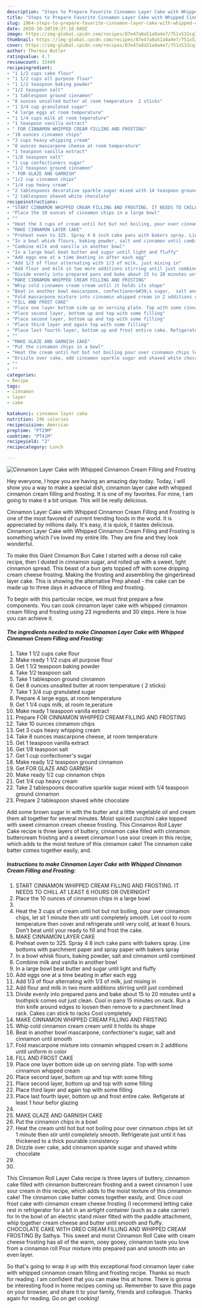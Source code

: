 ```yaml
---
description: "Steps to Prepare Favorite Cinnamon Layer Cake with Whipped Cinnamon Cream Filling and Frosting"
title: "Steps to Prepare Favorite Cinnamon Layer Cake with Whipped Cinnamon Cream Filling and Frosting"
slug: 1964-steps-to-prepare-favorite-cinnamon-layer-cake-with-whipped-cinnamon-cream-filling-and-frosting
date: 2020-10-28T19:37:10.689Z
image: https://img-global.cpcdn.com/recipes/87e47a8a51a8a4e7/751x532cq70/cinnamon-layer-cake-with-whipped-cinnamon-cream-filling-and-frosting-recipe-main-photo.jpg
thumbnail: https://img-global.cpcdn.com/recipes/87e47a8a51a8a4e7/751x532cq70/cinnamon-layer-cake-with-whipped-cinnamon-cream-filling-and-frosting-recipe-main-photo.jpg
cover: https://img-global.cpcdn.com/recipes/87e47a8a51a8a4e7/751x532cq70/cinnamon-layer-cake-with-whipped-cinnamon-cream-filling-and-frosting-recipe-main-photo.jpg
author: Theresa Butler
ratingvalue: 4.7
reviewcount: 32449
recipeingredient:
- "1 1/2 cups cake flour"
- "1 1/2 cups all purpose flour"
- "1 1/2 teaspoon baking powder"
- "1/2 teaspoon salt"
- "1 tablespoon ground cinnamon"
- "8 ounces unsalted butter at room temperature  2 sticks"
- "1 3/4 cup granulated sugar"
- "4 large eggs at room temperature"
- "1 1/4 cups milk at room teperature"
- "1 teaspoon vanilla extract"
- " FOR CINNAMON WHIPPED CREAM FILLING AND FROSTING"
- "10 ounces cinnamon chips"
- "3 cups heavy whipping cream"
- "8 ounces mascarpone cheese at room temperature"
- "1 teaspoon vanilla extract"
- "1/8 teaspoon salt"
- "1 cup confectioners sugar"
- "1/2 teaspoon ground cinnamon"
- " FOR GLAZE AND GARNISH"
- "1/2 cup cinnamon chips"
- "1/4 cup heavy cream"
- "2 tablespoons decorative sparkle sugar mixed with 14 teaspoon ground cinnamon"
- "2 tablespoon shaved white chocolate"
recipeinstructions:
- "START CINNAMON WHIPPED CREAM FILLING AND FROSTING. IT NEEDS TO CHILL AT LEAST 6 HOURS OR OVERNIGHT"
- "Place the 10 ounces of cinnamon chips in a large bowl"
- ""
- "Heat the 3 cups of cream until hot but not boiling, pour over cinnamon chips, let sit 1 minute then stir untl completely  smooth. Let cool to room temperature then cover and refrigerate until very cold, at least 6 hours. Don&#39;t beat until your ready to fill and frost the cake."
- "MAKE CINNAMON LAYER CAKE"
- "Preheat oven to 325. Spray 4 8 inch cake pans with bakers spray. Line bottoms with parchment paper and spray paper with bakers spray"
- "In a bowl whisk flours, baking powder, salt and cinnamon until combined"
- "Combine milk and vanilla in another bowl"
- "In a large bowl beat butter and sugar until light and fluffy"
- "Add eggs one at a time beating in after each egg"
- "Add 1/3 of flour alternating with 1/3 of milk, just mixing in"
- "Add flour and milk in two more additions stirring until just combined"
- "Divide evenly into prepared pans and bake about 15 to 20 minutes until a toothpick comes out just clean. Cool in pans 15 minutes on rack.  Run a thin knife around edges to loosen then remove to a parchment lined rack. Cakes can stick to racks Cool completely"
- "MAKE CINNAMON WHIPPED CREAM FILLING AND FRISTING"
- "Whip cold cinnamon cream cream until it holds its shape"
- "Beat in another bowl mascarpone, confectioner&#39;s sugar,  salt and cinnamon until smooth"
- "Fold mascarpone mixture into cinnamin whipped cream in 2 additions until uniform in color"
- "FILL AND FROST CAKE"
- "Place one layer bottom side up on serving plate. Top with some cinnamon whipped cream"
- "Place second layer, bottom up and top with some filling"
- "Place second layer, bottom up and top with some filling"
- "Place third layer and again top with some filling"
- "Place last fourth layer, bottom up and frost entire cake. Refigerate at least 1 hour befor glazing"
- ""
- "MAKE GLAZE AND GARNISH CAKE"
- "Put the cinnamon chips in a bowl"
- "Heat the cream until hot but not boiling pour over cinnamon chips let sit 1 minute then stir until completely  smooth. Refrigerate  just until it has thickened to a thick pourable consistency"
- "Drizzle over cake, add cinnamon sparkle sugar and shaved white chocolate"
- ""
- ""
categories:
- Recipe
tags:
- cinnamon
- layer
- cake

katakunci: cinnamon layer cake 
nutrition: 246 calories
recipecuisine: American
preptime: "PT29M"
cooktime: "PT41M"
recipeyield: "2"
recipecategory: Lunch

---
```



![Cinnamon Layer Cake with Whipped Cinnamon Cream Filling and Frosting](https://img-global.cpcdn.com/recipes/87e47a8a51a8a4e7/751x532cq70/cinnamon-layer-cake-with-whipped-cinnamon-cream-filling-and-frosting-recipe-main-photo.jpg)

Hey everyone, I hope you are having an amazing day today. Today, I will show you a way to make a special dish, cinnamon layer cake with whipped cinnamon cream filling and frosting. It is one of my favorites. For mine, I am going to make it a bit unique. This will be really delicious.

Cinnamon Layer Cake with Whipped Cinnamon Cream Filling and Frosting is one of the most favored of current trending foods in the world. It is appreciated by millions daily. It's easy, it is quick, it tastes delicious. Cinnamon Layer Cake with Whipped Cinnamon Cream Filling and Frosting is something which I've loved my entire life. They are fine and they look wonderful.

To make this Giant Cinnamon Bun Cake I started with a dense roll cake recipe, then I dusted in cinnamon sugar, and rolled up with a sweet, light cinnamon spread. This beast of a bun gets topped off with some dripping cream cheese frosting. Making the frosting and assembling the gingerbread layer cake. This is showing the alternative Prep ahead - the cake can be made up to three days in advance of filling and frosting.


To begin with this particular recipe, we must first prepare a few components. You can cook cinnamon layer cake with whipped cinnamon cream filling and frosting using 23 ingredients and 30 steps. Here is how you can achieve it.

<!--inarticleads1-->

##### The ingredients needed to make Cinnamon Layer Cake with Whipped Cinnamon Cream Filling and Frosting:

1. Take 1 1/2 cups cake flour
1. Make ready 1 1/2 cups all purpose flour
1. Get 1 1/2 teaspoon baking powder
1. Take 1/2 teaspoon salt
1. Take 1 tablespoon ground cinnamon
1. Get 8 ounces unsalted butter at room temperature ( 2 sticks)
1. Take 1 3/4 cup granulated sugar
1. Prepare 4 large eggs, at room temperature
1. Get 1 1/4 cups milk, at room te,perature
1. Make ready 1 teaspoon vanilla extract
1. Prepare  FOR CINNAMON WHIPPED CREAM FILLING AND FROSTING
1. Take 10 ounces cinnamon chips
1. Get 3 cups heavy whipping cream
1. Take 8 ounces mascarpone cheese, at room temperature
1. Get 1 teaspoon vanilla extract
1. Get 1/8 teaspoon salt
1. Get 1 cup confectioner&#39;s sugar
1. Make ready 1/2 teaspoon ground cinnamon
1. Get  FOR GLAZE AND GARNISH
1. Make ready 1/2 cup cinnamon chips
1. Get 1/4 cup heavy cream
1. Take 2 tablespoons decorative sparkle sugar mixed with 1/4 teaspoon ground cinnamon
1. Prepare 2 tablespoon shaved white chocolate


Add some brown sugar in with the butter and a little vegetable oil and cream them all together for several minutes. Moist spiced zucchini cake topped with sweet cinnamon cream cheese frosting. This Cinnamon Roll Layer Cake recipe is three layers of buttery, cinnamon cake filled with cinnamon buttercream frosting and a sweet cinnamon I use sour cream in this recipe, which adds to the moist texture of this cinnamon cake! The cinnamon cake batter comes together easily, and. 

<!--inarticleads2-->

##### Instructions to make Cinnamon Layer Cake with Whipped Cinnamon Cream Filling and Frosting:

1. START CINNAMON WHIPPED CREAM FILLING AND FROSTING. IT NEEDS TO CHILL AT LEAST 6 HOURS OR OVERNIGHT
1. Place the 10 ounces of cinnamon chips in a large bowl
1. 
1. Heat the 3 cups of cream until hot but not boiling, pour over cinnamon chips, let sit 1 minute then stir untl completely  smooth. Let cool to room temperature then cover and refrigerate until very cold, at least 6 hours. Don&#39;t beat until your ready to fill and frost the cake.
1. MAKE CINNAMON LAYER CAKE
1. Preheat oven to 325. Spray 4 8 inch cake pans with bakers spray. Line bottoms with parchment paper and spray paper with bakers spray
1. In a bowl whisk flours, baking powder, salt and cinnamon until combined
1. Combine milk and vanilla in another bowl
1. In a large bowl beat butter and sugar until light and fluffy
1. Add eggs one at a time beating in after each egg
1. Add 1/3 of flour alternating with 1/3 of milk, just mixing in
1. Add flour and milk in two more additions stirring until just combined
1. Divide evenly into prepared pans and bake about 15 to 20 minutes until a toothpick comes out just clean. Cool in pans 15 minutes on rack.  Run a thin knife around edges to loosen then remove to a parchment lined rack. Cakes can stick to racks Cool completely
1. MAKE CINNAMON WHIPPED CREAM FILLING AND FRISTING
1. Whip cold cinnamon cream cream until it holds its shape
1. Beat in another bowl mascarpone, confectioner&#39;s sugar,  salt and cinnamon until smooth
1. Fold mascarpone mixture into cinnamin whipped cream in 2 additions until uniform in color
1. FILL AND FROST CAKE
1. Place one layer bottom side up on serving plate. Top with some cinnamon whipped cream
1. Place second layer, bottom up and top with some filling
1. Place second layer, bottom up and top with some filling
1. Place third layer and again top with some filling
1. Place last fourth layer, bottom up and frost entire cake. Refigerate at least 1 hour befor glazing
1. 
1. MAKE GLAZE AND GARNISH CAKE
1. Put the cinnamon chips in a bowl
1. Heat the cream until hot but not boiling pour over cinnamon chips let sit 1 minute then stir until completely  smooth. Refrigerate  just until it has thickened to a thick pourable consistency
1. Drizzle over cake, add cinnamon sparkle sugar and shaved white chocolate
1. 
1. 


This Cinnamon Roll Layer Cake recipe is three layers of buttery, cinnamon cake filled with cinnamon buttercream frosting and a sweet cinnamon I use sour cream in this recipe, which adds to the moist texture of this cinnamon cake! The cinnamon cake batter comes together easily, and. Once cool frost cake with cinnamon cream cheese frosting (I recommend letting cake rest in refrigerator for a bit in an airtight container (such as a cake carrier) for In the bowl of an electric stand mixer fitted with the paddle attachment, whip together cream cheese and butter until smooth and fluffy. CHOCOLATE CAKE WITH OREO CREAM FILLING AND WHIPPED CREAM FROSTING By Sathya. This sweet and moist Cinnamon Roll Cake with cream cheese frosting has all of the warm, ooey gooey, cinnamon taste you love from a cinnamon roll Pour mixture into prepared pan and smooth into an even layer. 

So that's going to wrap it up with this exceptional food cinnamon layer cake with whipped cinnamon cream filling and frosting recipe. Thanks so much for reading. I am confident that you can make this at home. There is gonna be interesting food in home recipes coming up. Remember to save this page on your browser, and share it to your family, friends and colleague. Thanks again for reading. Go on get cooking!
